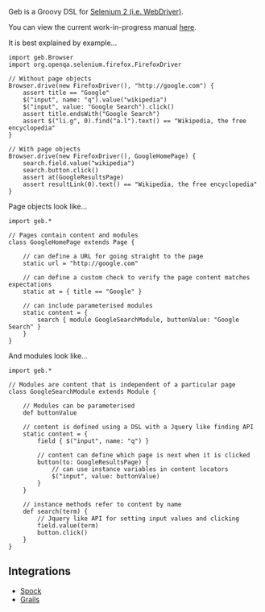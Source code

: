 Geb is a Groovy DSL for [Selenium 2 (i.e. WebDriver)](http://code.google.com/p/selenium/).

You can view the current work-in-progress manual [here](http://bamboo.ci.codehaus.org/browse/GEB-MASTERDEFAULTS/latest/artifact/Manual/index.html "The Book Of Geb - Table of Contents").

It is best explained by example…

    import geb.Browser
    import org.openqa.selenium.firefox.FirefoxDriver

    // Without page objects
    Browser.drive(new FirefoxDriver(), "http://google.com") {
        assert title == "Google"
        $("input", name: "q").value("wikipedia")
        $("input", value: "Google Search").click()
        assert title.endsWith("Google Search")
        assert $("li.g", 0).find("a.l").text() == "Wikipedia, the free encyclopedia"
    }

    // With page objects
    Browser.drive(new FirefoxDriver(), GoogleHomePage) {
        search.field.value("wikipedia")
        search.button.click()
        assert at(GoogleResultsPage)
        assert resultLink(0).text() == "Wikipedia, the free encyclopedia"
    }

Page objects look like…

    import geb.*

    // Pages contain content and modules
    class GoogleHomePage extends Page {

        // can define a URL for going straight to the page
        static url = "http://google.com"

        // can define a custom check to verify the page content matches expectations
        static at = { title == "Google" }

        // can include parameterised modules
        static content = {
            search { module GoogleSearchModule, buttonValue: "Google Search" }
        }
    }
    
And modules look like…

    import geb.*

    // Modules are content that is independent of a particular page
    class GoogleSearchModule extends Module {

        // Modules can be parameterised
        def buttonValue

        // content is defined using a DSL with a Jquery like finding API
        static content = {
            field { $("input", name: "q") }

            // content can define which page is next when it is clicked
            button(to: GoogleResultsPage) { 
                // can use instance variables in content locators
                $("input", value: buttonValue)
            }
        }

        // instance methods refer to content by name
        def search(term) {
            // Jquery like API for setting input values and clicking
            field.value(term)
            button.click()
        }
    }
    
## Integrations

* [Spock](http://github.com/alkemist/geb-spock "alkemist's geb-spock at master - GitHub")
* [Grails](http://github.com/alkemist/grails-geb-spock "alkemist's grails-geb-spock at master - GitHub") 
